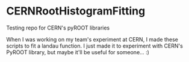# CERNRootHistogramFitting
Testing repo for CERN's pyROOT libraries

When I was working on my team's experiment at CERN, I made these scripts to fit a landau function. I just made it to experiment with CERN's PyROOT library, but maybe it'll be useful for someone... :)
